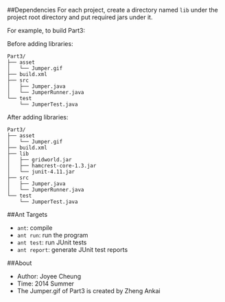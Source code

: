 ##Dependencies
For each project, create a directory named `lib` under the project root directory and put required jars under it.

For example, to build Part3:

Before adding libraries:

    Part3/
    ├── asset
    │   └── Jumper.gif
    ├── build.xml
    ├── src
    │   ├── Jumper.java
    │   └── JumperRunner.java
    └── test
        └── JumperTest.java


After adding libraries:

    Part3/
    ├── asset
    │   └── Jumper.gif
    ├── build.xml
    ├── lib
    │   ├── gridworld.jar
    │   ├── hamcrest-core-1.3.jar
    │   └── junit-4.11.jar
    ├── src
    │   ├── Jumper.java
    │   └── JumperRunner.java
    └── test
        └── JumperTest.java

##Ant Targets
* `ant`: compile
* `ant run`: run the program
* `ant test`: run JUnit tests
* `ant report`: generate JUnit test reports

##About
* Author: Joyee Cheung
* Time: 2014 Summer
* The Jumper.gif of Part3 is created by Zheng Ankai
